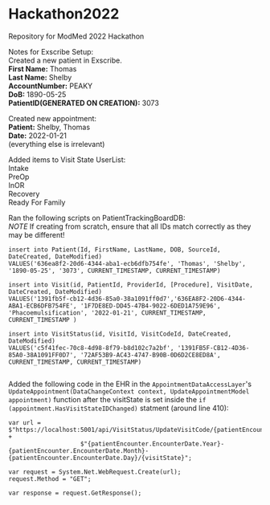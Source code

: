# Hackathon2022
Repository for ModMed 2022 Hackathon



Notes for Exscribe Setup:  
Created a new patient in Exscribe.  
**First Name:** Thomas  
**Last Name:** Shelby  
**AccountNumber:** PEAKY  
**DoB:** 1890-05-25  
**PatientID(GENERATED ON CREATION):** 3073  

Created new appointment:  
**Patient:** Shelby, Thomas  
**Date:** 2022-01-21  
(everything else is irrelevant)  

Added items to Visit State UserList:  
Intake  
PreOp  
InOR  
Recovery  
Ready For Family  

Ran the following scripts on PatientTrackingBoardDB:  
*NOTE* If creating from scratch, ensure that all IDs match correctly as they may be different!
```
insert into Patient(Id, FirstName, LastName, DOB, SourceId, DateCreated, DateModified)
VALUES('636ea8f2-20d6-4344-aba1-ecb6dfb754fe', 'Thomas', 'Shelby', '1890-05-25', '3073', CURRENT_TIMESTAMP, CURRENT_TIMESTAMP)
  
insert into Visit(id, PatientId, ProviderId, [Procedure], VisitDate, DateCreated, DateModified)
VALUES('1391fb5f-cb12-4d36-85a0-38a1091ff0d7','636EA8F2-20D6-4344-ABA1-ECB6DFB754FE', '1F7DE8ED-DD45-47B4-9022-6DED1A759E96', 'Phacoemulsification', '2022-01-21', CURRENT_TIMESTAMP, CURRENT_TIMESTAMP )
  
insert into VisitStatus(id, VisitId, VisitCodeId, DateCreated, DateModified)
VALUES('c5f41fec-70c8-4d98-8f79-b8d102c7a2bf', '1391FB5F-CB12-4D36-85A0-38A1091FF0D7', '72AF53B9-AC43-4747-B90B-0D6D2CE8ED8A', CURRENT_TIMESTAMP, CURRENT_TIMESTAMP)
  
```  
  
  Added the following code in the EHR in the `AppointmentDataAccessLayer`'s `UpdateAppointment(DataChangeContext context, UpdateAppointmentModel appointment)` function after the visitState is set inside the `if (appointment.HasVisitStateIDChanged)` statment
  (around line 410):
  
```
var url = $"https://localhost:5001/api/VisitStatus/UpdateVisitCode/{patientEncounter.PatientId}/" +
                    $"{patientEncounter.EncounterDate.Year}-{patientEncounter.EncounterDate.Month}-{patientEncounter.EncounterDate.Day}/{visitState}";

var request = System.Net.WebRequest.Create(url);
request.Method = "GET";

var response = request.GetResponse();
    
```
